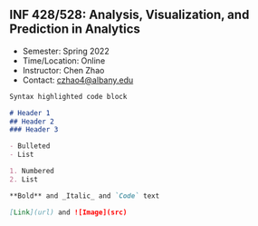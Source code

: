 ## INF 428/528: Analysis, Visualization, and Prediction in Analytics

* Semester: Spring 2022 
* Time/Location: Online
* Instructor: Chen Zhao
* Contact: czhao4@albany.edu




```markdown
Syntax highlighted code block

# Header 1
## Header 2
### Header 3

- Bulleted
- List

1. Numbered
2. List

**Bold** and _Italic_ and `Code` text

[Link](url) and ![Image](src)
```
